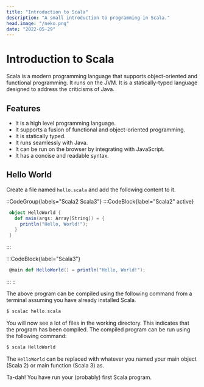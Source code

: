 ```yaml
---
title: "Introduction to Scala"
description: "A small introduction to programming in Scala."
head.image: "/neko.png"
date: "2022-05-29"
---
```


# Introduction to Scala

Scala is a modern programming language that supports object-oriented and functional programming. 
It runs on the JVM. It is a statically-typed language designed to address the criticisms of Java.

## Features
- It is a high level programming language.
- It supports a fusion of functional and object-oriented programming.
- It is statically typed.
- It runs seamlessly with Java.
- It can be run on the browser by integrating with JavaScript.
- It has a concise and readable syntax.

## Hello World

Create a file named `hello.scala` and add the following content to it.

::CodeGroup{labels="Scala2 Scala3"}
 :::CodeBlock{label="Scala2" active}
 ```scala
  object HelloWorld {
    def main(args: Array[String]) = {
      println("Hello, World!");
    }
  }
 ```
 :::

 :::CodeBlock{label="Scala3"}
 ```scala
  @main def HelloWorld() = println("Hello, World!");
 ```
 :::
::

The above program can be compiled using the following command from a terminal
assuming you have already installed Scala.

```s
$ scalac hello.scala
```

You will now see a lot of files in the working directory. 
This indicates that the program has been compiled.
The compiled program can be run using the following command:

```s
$ scala HelloWorld
```

The `HelloWorld` can be replaced with whatever you named your main object (Scala 2) or main function (Scala 3) as.

Ta-dah! You have run your (probably) first Scala program.